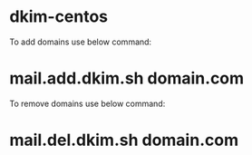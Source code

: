 # dkim-centos  
To add domains use below command:  
# mail.add.dkim.sh domain.com  
To remove domains use below command: 
# mail.del.dkim.sh domain.com  
